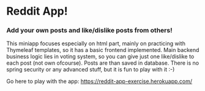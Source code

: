 # Reddit App!

### Add your own posts and like/dislike posts from others! 

This miniapp focuses especially on html part, mainly on practicing with Thymeleaf templates, so it has a basic frontend implemented. Main backend business logic lies in voting system, so you can give just one like/dislike to each post (not own ofcourse). Posts are than saved in database. There is no spring security or any advanced stuff, but it is fun to play with it  :-)

Go here to play with the app: https://reddit-app-exercise.herokuapp.com/
